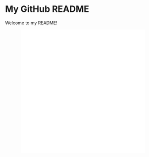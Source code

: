 # My GitHub README

Welcome to my README!

<div align="center">
    <img src="example.svg" width="400" height="400" alt="css-in-readme">
</div>

<!-- # Sample Problems

## Knowledge Map
- basics
  - [control flow statements](#control-flow-statements)
  - [strings](#basics-strings)
- code organization
  - [methods](#methods)
  - [object oriented programming](#object-oriented-programming)
    - [class hierarchies, interfaces and abstract classes](#class-hierarchies-interfaces-and-abstract-classes)
  - functional programming
    - [functions](#functions)
    - [functional streams](#functional-streams)
  - [design patterns](#design-patterns)
- working with data
  - [arrays](#arrays)
  - [collections](#collections)
- [errorless code](#errorless-code)
- additional instruments
  - essential standard classes
    - [date and time](#date-and-time)
    - [standard classes for computation](#standard-classes-for-computation)
  - [jdbc](#jdbc)
  - [regular expressions](#regular-expressions)
- algorithms and data structures
  - algorithms
    - array algorithms
      - [search algorithms](#search-algorithms)

<div class = "foo">

#### control flow statements

topic|descriptions|num
:-:|:-:|:-:
[floor space of room](./FloorSpaceOfRoom/README.md)|switch statement, control flow statements|28
[healthy sheep](./HealthySheep/README.md)|conditional statement, control flow statements|1
[interval](./Interval/README.md)|conditional statement, control flow statements|2
[natural number squares](./NaturalNumbersSquares/README.md)|control flow statements, while, do-while|3
[size of parts](./SizeOfParts/README.md)|control flow statements, the for-loop|4
[triangle](./Triangle/README.md)|control flow statements, conditional statement|36
</div>

<div class = "foo">

#### strings

topic|descriptions|num
:-:|:-:|:-:
[compression algorithm](./CompressionAlgorithm/README.md)|strings, processing strings|33
[lucky ticket](./LuckyTicket/README.md)|strings, processing strings|37
</div>

<div class = "foo">

#### methods

topic|descriptions|num
:-:|:-:|:-:
[composite number](./CompositeNumber/README.md)|methods, declaring a method|5
[number sign](./NumberSign/README.md)|methods, declaring a method|6
</div>

<div class = "foo">

#### object oriented programming

topic|descriptions|num
:-:|:-:|:-:
[clock simulation](./ClockSimulation/README.md)|oop, instance methods|8
[managing a process](./ManagingProcess/README.md)|oop, nested classes, anonymous classes|35
[publication subclasses](./PublicationSubclasses/README.md)|oop, overriding methods, polymorphism|10
</div>

<div class = "foo">

#### class hierarchies, interfaces and abstract classes

topic|descriptions|num
:-:|:-:|:-:
[implement compare to](./ImplementCompareToMethod/README.md)|oop, interfaces and abstract classes, comparable|43
[implement comparing by additional fields](./ImplementComparingByAdditionalFields/README.md)|oop, interfaces and abstract classes, comparable|44
[int binary operation](./IntBinaryOperation/README.md)|oop, interfaces and abstract classes, abstract class|11
[leaderboard](./Leaderboard/README.md)|oop, interfaces and abstract classes, comparable|51
[mutable geometric shapes](./MutableGeometricShapes/README.md)|oop, interfaces and abstract classes, interface|17
</div>

<div class = "foo">

#### functions

topic|descriptions|num
:-:|:-:|:-:
[chain of responsibilty](./ChainOfResponsibility/README.md)|functions, function composition|30
[check optional value](./CheckOptionalValue/README.md)|functions, optional|42
[create optional value](./CreateOptionalValue/README.md)|functions, optional|41
[disjunct all](./DisjunctAll/README.md)|functions, function composition|31
[lambda seven args](./LambdaSevenArgs/README.md)|functions, functional interfaces|19
</div>

<div class = "foo">

#### functional streams

topic|descriptions|num
:-:|:-:|:-:
[ascii art](./ASCIIArt/README.md)|collectors|93
[a sorted stream](./ASortedStream/README.md)|functional streams|77
[a stream without zero](./AStreamWIthoutZero/README.md)|infinite stream|104
[bad words detecting](./BadWordsDetecting/README.md)|stream filtering|79
[calculating factorials](./CalculatingFactorials/README.md)|reduction methods|89
[check if prime](./CheckIfPrime/README.md)|stream filtering|80
[counting clicks](./CountingClicks/README.md)|grouping collectors|100
[count passwords](./CountPasswords/README.md)|functional streams|74
[count words without repetitions](./CountWordsWithoutRepetitions/README.md)|map and flatmap|88
[finding max and min elemtents](./FindingMaxAndMinElements/README.md)|functional streams|75
[generating cats](./GeneratingCats/README.md)|infinite streams|101
[grouping collectors](./GroupingCollectors/README.md)|grouping collectors, theory|96
[long ranges](./LongRanges/README.md)|functional streams|73
[mapping countries](./MappingCountries/README.md)|map and flatmap|84
[mapping countries again](./MappingCountriesAgain/README.md)|map and flatmap|85
[match list and numbers](./MatchListAndNumbers/README.md)|map and flatmap|83
[maximum absolute value](./MaximumAbsoluteValue/README.md)|map and flatmap|86
[numbers filtering](./NumbersFiltering/README.md)|stream filtering|81
[omitting long strings](./OmittingLongStrings/README.md)|stream filtering|82
[palindrome or not](./PalindromeOrNot/README.md)|grouping collectors|98
[powers of two](./PowersOfTwo/README.md)|infinite streams|102
[print elements of a stream](./PrintElementsOfAStream/README.md)|functional streams|76
[product of squares](./ProductOfSquares/README.md)|collectors|95
[range quadratic sum](./RangeQuadraticSum/README.md)|reduction methods|90
[secret codes](./SecretCodes/README.md)|taking elements|105
[set average](./SetAverage/README.md)|collectors|94
[sorting absolute values](./SortingAbsoluteValues/README.md)|map and flatmap|87
[sorting and skipping numbers](./SortingAndSkippingNumbers/README.md)|taking elements|106
[sum of divisors](./SumOfDivisors/README.md)|reduction methods|91
[sum of odd numbers](./SumOfOddNumbers/README.md)|stream pipelines|108
[teeing collector](./TeeingCollector/README.md)|grouping collectors|97
[the address book](./TheAddressBook/README.md)|optional|107
[the average salary](./TheAverageSalary/README.md)|streams of primitives|103
[total number of employee](./TotalNumberOfEmployees/README.md)|stream pipelines|109
[total sum of cancelled transactions](./TotalSumCancelledTransactions/README.md)|stream pipelines|110
[total sum of transactions by each account](./TransactionTotalSumAccounts/README.md)|grouping collectors|99
</div>

<div class = "foo">

#### design patterns

topic|descriptions|num
:-:|:-:|:-:
[build house](./BuildHouse/README.md)|behavioral patterns, template method|26
[career](./Career/README.md)|behavioral patterns, template method|22
[max and min](./MaxAndMin/README.md)|behavioral patterns, strategy|21
[motor static factory](./MotorStaticFactory/README.md)|creational patterns, static factory idiom|23
[remote control](./RemoteControl/README.md)|behavioral patterns, command|20
[rockstar games](./RockstarGames/README.md)|behavioral patterns, observer|34
[social networks](./SocialNetworks/README.md)|behavioral patterns, template method|27
[static factory for time](./StaticFactoryForTime/README.md)|creational patterns, encapsulating object creation|18
[template method](./TemplateMethod/README.md)|behavioral patterns, template method|24
[template method v2](./TemplateMethod2/README.md)|behavioral patterns, template method|25
</div>

<div class = "foo">

#### arrays

topic|descriptions|num
:-:|:-:|:-:
[boxes](./Boxes/README.md)|arrays|7
[individual taxes](./IndividualTaxes/README.md)|arrays|9
[triples](./Triples/README.md)|arrays|45
</div>

<div class = "foo">

#### collections

topic|descriptions|num
:-:|:-:|:-:
[backward indexes](./BackwardIndexes/README.md)|collections, list|29
[count value occurrences](./CountValueOccurrences/README.md)|collections, list|32
[counting words](./CountingWords/README.md)|collections, the map interface|60
[creating a map](./CreatingATreeMap/README.md)|collections, the map interface|57
[diplaying pairs](./DisplayingPairs/README.md)|collections framework, the map interface|59
[find the nearest number](./FindNearestNumber/README.md)|collections, arraylist|46
[messages comparator](./MessagesComparator/README.md)|collections, comparator|67
[most valuable items](./MostValuableItems/README.md)|collections, comparator|69
[multiple fields](./MultipleFields/README.md)|collections, comparator|72
[odd and even](./OddAndEven/README.md)|collections, comparator|70
[reverse sorting](./ReverseSorting/README.md)|collections, comparator|71
[sherlock homes and the mystery of anagrams](./SherlockHolmesAnagrams/README.md)|collections, the map interface|58
[sort users](./SortUsers/README.md)|collections, comparator|68
</div>

<div class = "foo">

#### errorless code

topic|descriptions|num
:-:|:-:|:-:
[bitwise and integers](./BitwiseAndIntegers/README.md)|errorless code, debugging|64
[cycles and iterations](./CyclesAndIterations/README.md)|errorless code, debugging|78
[divisors finding](./DivisorsFinding/README.md)|errorless code, debugging|62
[proper arguments](./ProperArguments/README.md)|errorless code, mockito|66
[return empty string](./ReturnEmptyString/README.md)|errorless code, npe|111
[string modifier](./StringModifier/README.md)|errorless code, debugger|63
[test password](./TestPassword/README.md)|testing tools and libraries, errorless code, parameterized test|50
</div>

<div class = "foo">

#### date and time

topic|descriptions|num
:-:|:-:|:-:
[count date time range match](./CountDateTimeRangeMatch/README.md)|comparing dates and times|92
[dont be late again](./DontBeLateAgain/README.md)|date and time, comparing dates and time|15
[last day of month](./LastDayOfMonth/README.md)|date and time, localdate|16
[same time](./SameTime/README.md)|date and time, localtime|13
[similar date](./SimilarDate/README.md)|date and time, localdate|12
</div>

<div class = "foo">

#### standard classes for computation

topic|descriptions|num
:-:|:-:|:-:
[find the seed](./FindTheSeed/README.md)|random|14
[average](./Average/README.md)|big decimal|39
[gold mining](./GoldMining/README.md)|big decimal|38
[multiplication](./Multiplication/README.md)|big decimal|40
</div>

<div class = "foo">

#### jdbc

topic|descriptions|num
:-:|:-:|:-:
[dinosaurs and plants](./DinosaursAndPlants/README.md)|jdbc, jdbc transactions|65
</div>

<div class = "foo">

#### regular expressions

topic|descriptions|num
:-:|:-:|:-:
[card name validation and identification](./CardNameValidationAndIdentificaiton/README.md)|regular expressions, string matches|48
[check ip address](./CheckIPAddress/README.md)|regular expressions, string matches|54
[check the clock time](./CheckTheClockTime/README.md)|regular expressions, string matches|52
[check the date](./CheckTheDate/README.md)|regular expressions, string matchees|53
[extracting big numbers from a text](./ExtractBigNumbersFromText/README.md)|regular expressions, patterns and matchers|56
[find all passwords](./FindAllPasswords/README.md)|regular expressions, patterns and matchers|55
[in the middle of a word](./InTheMiddleOfWord/README.md)|regular expressions, patterns and matchers|47
[safe password](./SafePassword/README.md)|regular expressions, string matches|49
</div>

<div class = "foo">

#### search algorithms

topic|descriptions|num
:-:|:-:|:-:
[sort and search](./SortAndSearch/README.md)|algorithms, array algorithms, search algorithms|61
</div>

<style>
    .foo table td{
        width: 50%;
    }

    .foo {
        text-align: center;
    }
</style> -->

<!-- [detail manufacturing](./DetailManufacturing/README.md)|oop, static members|114 113 -->
<!-- [movie](./Movie/README.md)|oop, multiple constructors|116 115 -->
<!-- [maximum product of adjacent elements](./MaximumProductOfAdjacentElements/README.md)|arrays|112 111-->
<!-- [tricky submaps](./TrickySubMaps/README.md)|collections framework, the map interface|113 112 -->
<!-- [logging to debug](./LoggingToDebug/README.md)|errorless code, logback|115 114 -->

<!--

#################################
||

 -->